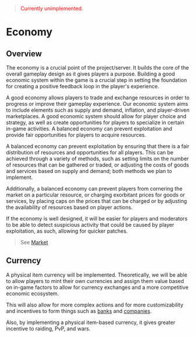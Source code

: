 > <span style="color:red">Currently unimplemented.</span>
# Economy

## Overview 
The economy is a crucial point of the project/server. It builds the core of the overall gameplay design as it gives players a purpose. Building a good economic system within the game is a crucial step in setting the foundation for creating a positive feedback loop in the player's experience.   

A good economy allows players to trade and exchange resources in order to progress or improve their gameplay experience. Our economic system aims to include elements such as supply and demand, inflation, and player-driven marketplaces. A good economic system should allow for player choice and strategy, as well as create opportunities for players to specialize in certain in-game activities. A balanced economy can prevent exploitation and provide fair opportunities for players to acquire resources.   

A balanced economy can prevent exploitation by ensuring that there is a fair distribution of resources and opportunities for all players. This can be achieved through a variety of methods, such as setting limits on the number of resources that can be gathered or traded, or adjusting the costs of goods and services based on supply and demand; both methods we plan to implement.  

Additionally, a balanced economy can prevent players from cornering the market on a particular resource, or charging exorbitant prices for goods or services, by placing caps on the prices that can be charged or by adjusting the availability of resources based on player actions.

If the economy is well designed, it will be easier for players and moderators to be able to detect suspicious activity that could be caused by player exploitation, as such, allowing for quicker patches.

> See [Market](economy/market.md)
   
## Currency
A physical item currency will be implemented. Theoretically, we will be able to allow players to mint their own currencies and assign them value based on in-game factors to allow for currency exchanges and a more competitive economic ecosystem.   

This will also allow for more complex actions and for more customizability and incentives to form things such as [banks](economy/banking.md) and [companies](economy/companies.md).   

Also, by implementing a physical item-based currency, it gives greater incentive to raiding, PvP, and wars.